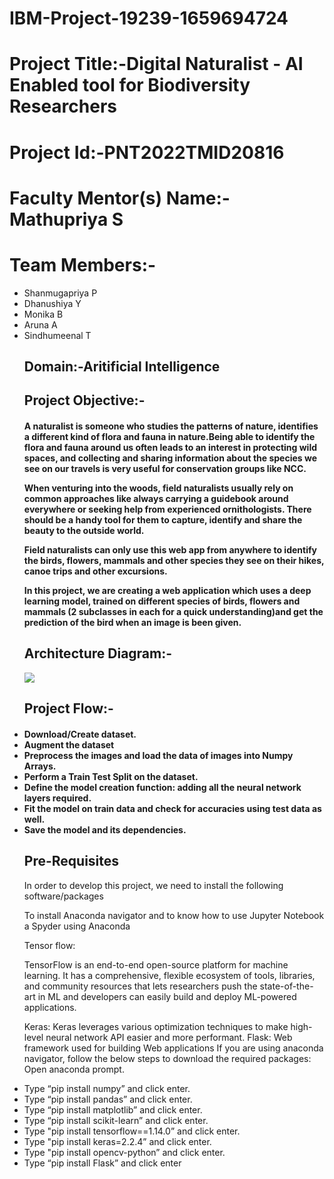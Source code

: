 # IBM-Project-19239-1659694724

<h1>Project Title:-Digital Naturalist - AI Enabled tool for Biodiversity Researchers</h1>
<h1>Project Id:-PNT2022TMID20816</h1>

<h1>Faculty Mentor(s) Name:- Mathupriya S</h1>  

<h1>Team Members:-</h1>
<ul>
<li>Shanmugapriya P</li>
<li>Dhanushiya Y</li>
<li>Monika B</li>
<li>Aruna A</li>
<li>Sindhumeenal T</li> 
<h2>Domain:-Aritificial Intelligence</h2>

<h2>Project Objective:-</h2>
<h4>A naturalist is someone who studies the patterns of nature, identifies a different kind of flora and fauna in nature.Being able to identify the flora and fauna around us often leads to an interest in protecting wild spaces, and collecting and sharing information about the species we see on our travels is very useful for conservation groups like NCC.

When venturing into the woods, field naturalists usually rely on common approaches like always carrying a guidebook around everywhere or seeking help from experienced ornithologists. There should be a handy tool for them to capture, identify and share the beauty to the outside world. 

Field naturalists can only use this web app from anywhere to identify the birds, flowers, mammals and other species they see on their hikes, canoe trips and other excursions.

In this project, we are creating a web application which uses a deep learning model, trained on different species of birds, flowers and mammals (2 subclasses in each for a quick understanding)and get the prediction of the bird when an image is been given. </h4>

<h2>Architecture Diagram:-</h2>
<img src="https://lh3.googleusercontent.com/zYy7n-JaraSS-1nC47xBKlQVAiGqTda679j8Sg3VgV-VLYAv58JPvHRmn-mcU1O66LTro8pC7eTiUt38RpCX9mSmG4UvQoF7Lp7ZOqJiQ5nqvrZ-G7WVlGv6MPu8FwwB77Q051g"/>
<h2>Project Flow:-</h2>
  <h4><li>Download/Create dataset.</li>
    <li>Augment the dataset</li>
    <li>Preprocess the images and load the data of images into Numpy Arrays.</li>
    <li>Perform a Train Test Split on the dataset.</li>
    <li>Define the model creation function: adding all the neural network layers required.</li>
    <li>Fit the model on train data and check for accuracies using test data as well.</li>
    <li>Save the model and its dependencies.</li></h4>
  <h2>Pre-Requisites</h2>
  In order to develop this project, we need to install the following software/packages

To install Anaconda navigator and to know how to use Jupyter Notebook a Spyder using Anaconda
 
Tensor flow:

 TensorFlow is an end-to-end open-source platform for machine learning. It has a comprehensive, flexible ecosystem of tools, libraries, and community resources that lets researchers push the state-of-the-art in ML and developers can easily build and deploy ML-powered applications.

Keras: 
Keras leverages various optimization techniques to make high-level neural network API easier and more performant. 
Flask:
 Web framework used for building  Web applications
If you are using anaconda navigator, follow the below steps to download the required packages:
Open anaconda prompt.
  <li>Type “pip install numpy” and click enter.</li>
<li>Type “pip install pandas” and click enter.</li>
<li>Type “pip install matplotlib” and click enter.</li>
<li>Type “pip install scikit-learn” and click enter.</li>
<li>Type "pip install tensorflow==1.14.0” and click enter.</li>
<li>Type "pip install keras=2.2.4” and click enter.</li>
<li>Type "pip install opencv-python” and click enter.</li>
<li>Type “pip install Flask” and click enter</li>
